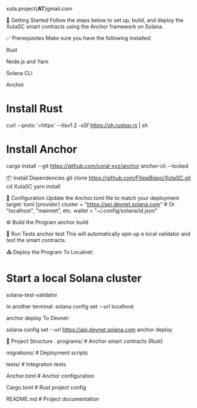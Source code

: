 xuta.project{**AT**}gmail.com

🚀 Getting Started
Follow the steps below to set up, build, and deploy the XutaSC smart contracts using the Anchor framework on Solana.

✅ Prerequisites
Make sure you have the following installed:

Rust

Node.js and Yarn

Solana CLI

Anchor

# Install Rust
curl --proto '=https' --tlsv1.2 -sSf https://sh.rustup.rs | sh

# Install Anchor
cargo install --git https://github.com/coral-xyz/anchor anchor-cli --locked


📦 Install Dependencies
git clone https://github.com/FilipeBispo/XutaSC.git
cd XutaSC
yarn install


🔧 Configuration
Update the Anchor.toml file to match your deployment target:
toml
[provider]
cluster = "https://api.devnet.solana.com"  # Or "localhost", "mainnet", etc.
wallet = "~/.config/solana/id.json"


⚙️ Build the Program
anchor build


🧪 Run Tests
anchor test
This will automatically spin up a local validator and test the smart contracts.

📤 Deploy the Program
To Localnet:

# Start a local Solana cluster
solana-test-validator

In another terminal:
solana config set --url localhost

anchor deploy
To Devnet:

solana config set --url https://api.devnet.solana.com
anchor deploy

📁 Project Structure
.
 programs/       # Anchor smart contracts (Rust)

 migrations/     # Deployment scripts
 
 tests/          # Integration tests
 
 Anchor.toml     # Anchor configuration
 
 Cargo.toml      # Rust project config
 
 README.md       # Project documentation
